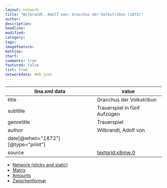 ```yaml
---
layout: network
title: "Wilbrandt, Adolf von: Gracchus der Volkstribun (1872)"
author:
description:
headline:
modified:
category:
tags:
imagefeature: 
mathjax: 
chart: 
comments: true
featured: false
list: true
networkdata: 460.json
---
```

lina.xml data  | value
------------- | -------------
title|Gracchus der Volkstribun
subtitle|Trauerspiel in fünf Aufzügen
genretitle|Trauerspiel
author|Wilbrandt, Adolf von
date[@when="1872"][@type="print"]|
source|[textgrid:x8mw.0](https://textgridlab.org/1.0/tgcrud-public/rest/textgrid:x8mw.0/data)



* [Network (sticky and static)](/linas/network460)
* [Matrix](/linas/matrix460)
* [Amounts](/linas/amount460)
* [Zwischenformat](/linas/lina460 )
